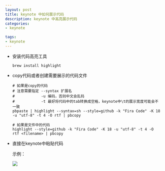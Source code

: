 ```yaml
---
layout: post
title: keynote 中如何展示代码
description: keynote 中高亮展示代码
categories: 
- keynote

tags: 
- keynote
---
```


* 安装代码高亮工具
  ```
  brew install highlight
  ```
* copy代码或者创建需要展示的代码文件

  ```
  # 如果是copy的代码
  # 注意需要指定 --syntax 扩展名
  #            -u 编码，否则中文会乱码
  #            -t 最好将代码中的tab转换成空格，keynote中\t的展示宽度可能会不一致
  pbpaste | highlight --syntax=sh --style=github -k "Fira Code" -K 18 -u "utf-8" -t 4 -O rtf | pbcopy
  
  # 如果是文件中的代码
  highlight --style=github -k "Fira Code" -K 18 -u "utf-8" -t 4 -O rtf <filename> | pbcopy
  
  ```

* 直接在keynote中粘贴代码

  示例：

  ![](https://gw.alicdn.com/tfs/TB1823kuf1TBuNjy0FjXXajyXXa-1260-428.png)